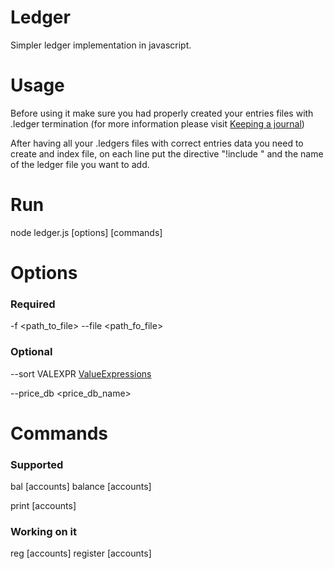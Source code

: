 # Ledger
Simpler ledger implementation in javascript.

# Usage
Before using it make sure you had properly created your entries files with .ledger termination (for more information please visit [Keeping a journal](https://www.ledger-cli.org/3.0/doc/ledger3.html#Keeping-a-Journal))

After having all your .ledgers files with correct entries data you need to create and index file, on each line put the directive "!include " and the name of the ledger file you want to add.

# Run
node ledger.js [options] [commands]

# Options
### Required 
  -f <path_to_file>
  --file <path_fo_file>

### Optional 
  --sort VALEXPR [ValueExpressions](https://www.ledger-cli.org/3.0/doc/ledger3.html#Value-Expressions)
  
  --price_db <price_db_name>
  
# Commands 
### Supported
  bal [accounts]
  balance [accounts]
  
  print [accounts]
  
### Working on it
  reg [accounts]
  register [accounts]
  
